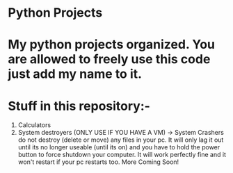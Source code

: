 # Python Projects
My python projects organized. You are allowed to freely use this code just add my name to it.
=============================================================================================
Stuff in this repository:-
=============================================================================================
1. Calculators
2. System destroyers (ONLY USE IF YOU HAVE A VM)
-> System Crashers do not destroy (delete or move) any files in your pc. It will only lag it out until its no longer useable (until its on) and you have to hold the power button to force shutdown your computer. It will work perfectly fine and it won't restart if your pc restarts too.
More Coming Soon!
